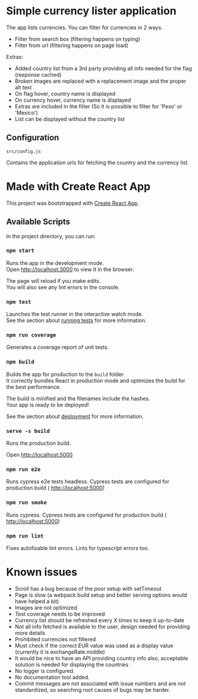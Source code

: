 # Simple currency lister application

The app lists currencies. You can filter for currencies in 2 ways.

- Filter from search box (filtering happens on typing)
- Filter from url (filtering happens on page load)

Extras:

- Added country list from a 3rd party providing all info needed for the flag (response cached)
- Broken images are replaced with a replacement image and the proper alt text
- On flag hover, country name is displayed
- On currency hover, currency name is displayed
- Extras are included in the filter (So it is possible to filter for 'Peso' or 'Mexico')
- List can be displayed without the country list

## Configuration

```
src/config.js
```

Contains the application urls for fetching the country and the currency list.

# Made with Create React App

This project was bootstrapped with [Create React App](https://github.com/facebook/create-react-app).

## Available Scripts

In the project directory, you can run:

### `npm start`

Runs the app in the development mode.\
Open [http://localhost:3000](http://localhost:3000) to view it in the browser.

The page will reload if you make edits.\
You will also see any lint errors in the console.

### `npm test`

Launches the test runner in the interactive watch mode.\
See the section about [running tests](https://facebook.github.io/create-react-app/docs/running-tests) for more information.

### `npm run coverage`

Generates a coverage report of unit tests.

### `npm build`

Builds the app for production to the `build` folder.\
It correctly bundles React in production mode and optimizes the build for the best performance.

The build is minified and the filenames include the hashes.\
Your app is ready to be deployed!

See the section about [deployment](https://facebook.github.io/create-react-app/docs/deployment) for more information.

### `serve -s build`

Runs the production build.

Open [http://localhost:5000](http://localhost:5000)

### `npm run e2e`

Runs cypress e2e tests headless. Cypress tests are configured for production build ( [http://localhost:5000](http://localhost:5000))

### `npm run smoke`

Runs cypress. Cypress tests are configured for production build ( [http://localhost:5000](http://localhost:5000))

### `npm run lint`

Fixes autofixable lint errors. Lints for typescript errors too.

# Known issues

- Scroll has a bug because of the poor setup with setTimeout
- Page is slow (a webpack build setup and better serving options would have helped a bit)
- Images are not optimized
- Test coverage needs to be improved
- Currency list should be refreshed every X times to keep it up-to-date
- Not all info fetched is available to the user, design needed for providing more details
- Prohibited currencies not filtered
- Must check if the correct EUR value was used as a display value (currently it is exchangeRate.middle)
- It would be nice to have an API providing country info also, acceptable solution is needed for displaying the countries
- No logger is configured.
- No documentation tool added.
- Commit messages are not associated with issue numbers and are not standardized, so searching root causes of bugs may be harder.
